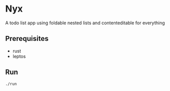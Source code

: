 # Nyx

A todo list app using foldable nested lists and contenteditable for everything

## Prerequisites

* rust
* leptos

## Run

```
./run
```
